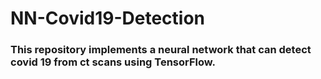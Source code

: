 # NN-Covid19-Detection

### This repository implements a neural network that can detect covid 19 from ct scans using TensorFlow.
